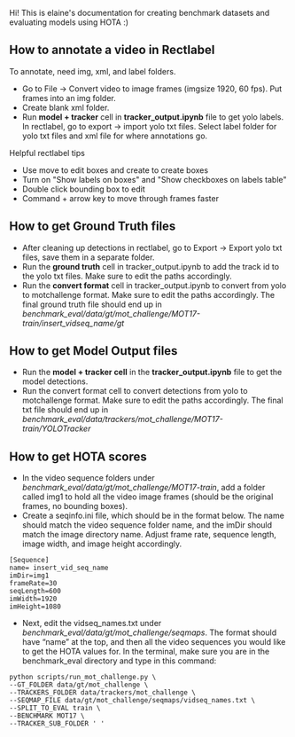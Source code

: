 Hi! This is elaine's documentation for creating benchmark datasets and evaluating models using HOTA :)


## How to annotate a video in Rectlabel

To annotate, need img, xml, and label folders. 
- Go to File -> Convert video to image frames (imgsize 1920, 60 fps). Put frames into an img folder. 
- Create blank xml folder. 
- Run **model + tracker** cell in **tracker_output.ipynb** file to get yolo labels. In rectlabel, go to export -> import yolo txt files. Select label folder for yolo txt files and xml file for where annotations go. 

Helpful rectlabel tips
- Use move to edit boxes and create to create boxes
- Turn on "Show labels on boxes" and "Show checkboxes on labels table"
- Double click bounding box to edit
- Command + arrow key to move through frames faster

## How to get Ground Truth files
- After cleaning up detections in rectlabel, go to Export -> Export yolo txt files, save them in a separate folder. 
- Run the **ground truth** cell in tracker_output.ipynb to add the track id to the yolo txt files. Make sure to edit the paths accordingly. 
- Run the **convert format** cell in tracker_output.ipynb to convert from yolo to motchallenge format. Make sure to edit the paths accordingly. The final ground truth file should end up in *benchmark_eval/data/gt/mot_challenge/MOT17-train/insert_vidseq_name/gt*

## How to get Model Output files
- Run the **model + tracker cell** in the **tracker_output.ipynb** file to get the model detections. 
- Run the convert format cell to convert detections from yolo to motchallenge format. Make sure to edit the paths accordingly. The final txt file should end up in *benchmark_eval/data/trackers/mot_challenge/MOT17-train/YOLOTracker*

## How to get HOTA scores
- In the video sequence folders under *benchmark_eval/data/gt/mot_challenge/MOT17-train*, add a folder called img1 to hold all the video image frames (should be the original frames, no bounding boxes).
- Create a seqinfo.ini file, which should be in the format below. The name should match the video sequence folder name, and the imDir should match the image directory name. Adjust frame rate, sequence length, image width, and image height accordingly. 
```
[Sequence]
name= insert_vid_seq_name
imDir=img1
frameRate=30
seqLength=600
imWidth=1920
imHeight=1080
```
- Next, edit the vidseq_names.txt under *benchmark_eval/data/gt/mot_challenge/seqmaps*. The format should have “name” at the top, and then all the video sequences you would like to get the HOTA values for. 
In the terminal, make sure you are in the benchmark_eval directory and type in this command:
```
python scripts/run_mot_challenge.py \                                                                     
--GT_FOLDER data/gt/mot_challenge \
--TRACKERS_FOLDER data/trackers/mot_challenge \
--SEQMAP_FILE data/gt/mot_challenge/seqmaps/vidseq_names.txt \
--SPLIT_TO_EVAL train \
--BENCHMARK MOT17 \
--TRACKER_SUB_FOLDER ' '
 ```
